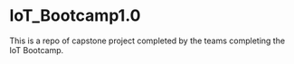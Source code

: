 # IoT_Bootcamp1.0
This is a repo of capstone project completed by the teams completing the IoT Bootcamp.
